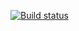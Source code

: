 [![Build status](https://ci.appveyor.com/api/projects/status/xvb8f9sh17g8v00h?svg=true)](https://ci.appveyor.com/project/Maden51/set)